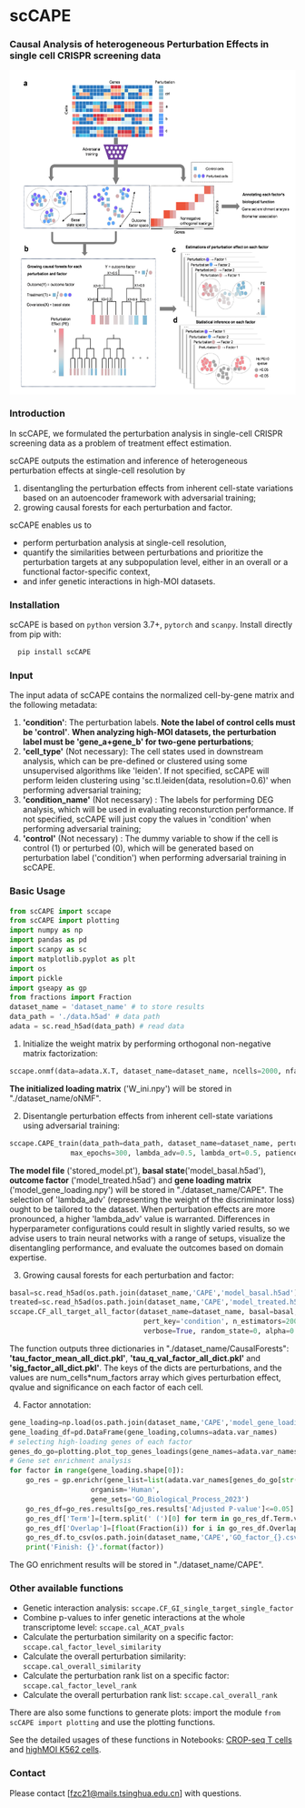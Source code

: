 # scCAPE

### Causal Analysis of heterogeneous Perturbation Effects in single cell CRISPR screening data

<img align="center" src="./overview.png?raw=true" width=550 height=570>

### Introduction
In scCAPE, we formulated the perturbation analysis in single-cell CRISPR screening data as a problem of treatment effect estimation.

scCAPE outputs the estimation and inference of heterogeneous perturbation effects at single-cell resolution by
1. disentangling the perturbation effects from inherent cell-state variations based on an autoencoder framework with adversarial training;
2. growing causal forests for each perturbation and factor.

scCAPE enables us to
* perform perturbation analysis at single-cell resolution,
* quantify the similarities between perturbations and prioritize the perturbation targets at any subpopulation level, either in an overall or a functional factor-specific context,
* and infer genetic interactions in high-MOI datasets.

### Installation
scCAPE is based on `python` version 3.7+, `pytorch` and `scanpy`. Install directly from pip with:

```python
  pip install scCAPE
```

### Input 
The input adata of scCAPE contains the normalized cell-by-gene matrix and the following metadata:
1. **'condition'**: The perturbation labels. **Note the label of control cells must be 'control'**. **When analyzing high-MOI datasets, the perturbation label must be 'gene_a+gene_b' for two-gene perturbations**;
2. **'cell_type'** (Not necessary): The cell states used in downstream analysis, which can be pre-defined or clustered using some unsupervised algorithms like 'leiden'. If not specified, scCAPE will perform leiden clustering using 'sc.tl.leiden(data, resolution=0.6)' when performing adversarial training;
3. **'condition_name'** (Not necessary) : The labels for performing DEG analysis, which will be used in evaluating reconsturction performance. If not specified, scCAPE will just copy the values in 'condition' when performing adversarial training;
4. **'control'** (Not necessary) : The dummy variable to show if the cell is control (1) or perturbed (0), which will be generated based on perturbation label ('condition') when performing adversarial training in scCAPE.

### Basic Usage
```python
from scCAPE import sccape
from scCAPE import plotting
import numpy as np
import pandas as pd
import scanpy as sc
import matplotlib.pyplot as plt
import os
import pickle
import gseapy as gp
from fractions import Fraction
dataset_name = 'dataset_name' # to store results
data_path = './data.h5ad' # data path
adata = sc.read_h5ad(data_path) # read data
```
1. Initialize the weight matrix by performing orthogonal non-negative matrix factorization:<br>
``` python
sccape.onmf(data=adata.X.T, dataset_name=dataset_name, ncells=2000, nfactors=list(range(5, 16)), nreps=2, niters=500)
```
**The initialized loading matrix** ('W_ini.npy') will be stored in "./dataset_name/oNMF". 

2. Disentangle perturbation effects from inherent cell-state variations using adversarial training:<br>
``` python
sccape.CAPE_train(data_path=data_path, dataset_name=dataset_name, perturbation_key='condition', split_key=None,
               max_epochs=300, lambda_adv=0.5, lambda_ort=0.5, patience=5, model_index=0, hparams=None, verbose=True)
```
**The model file** ('stored_model.pt'), **basal state**('model_basal.h5ad'), **outcome factor** ('model_treated.h5ad') and **gene loading matrix** ('model_gene_loading.npy') will be stored in "./dataset_name/CAPE". The selection of 'lambda_adv' (representing the weight of the discriminator loss) ought to be tailored to the dataset. When perturbation effects are more pronounced, a higher 'lambda_adv' value is warranted. Differences in hyperparameter configurations could result in slightly varied results, so we advise users to train neural networks with a range of setups, visualize the disentangling performance, and evaluate the outcomes based on domain expertise.

3. Growing causal forests for each perturbation and factor:<br>
```python
basal=sc.read_h5ad(os.path.join(dataset_name,'CAPE','model_basal.h5ad')) # basal state
treated=sc.read_h5ad(os.path.join(dataset_name,'CAPE','model_treated.h5ad')) # outcome factor state
sccape.CF_all_target_all_factor(dataset_name=dataset_name, basal=basal, treated=treated, adata=adata,
                                 pert_key='condition', n_estimators=2000, min_samples_leaf=5, 
                                 verbose=True, random_state=0, alpha=0.05)
```
The function outputs three dictionaries in "./dataset_name/CausalForests": **'tau_factor_mean_all_dict.pkl'**, **'tau_q_val_factor_all_dict.pkl'** and **'sig_factor_all_dict.pkl'**. The keys of the dicts are perturbations, and the values are num_cells\*num_factors array which gives perturbation effect, qvalue and significance on each factor of each cell.

4. Factor annotation:<br>
```python
gene_loading=np.load(os.path.join(dataset_name,'CAPE','model_gene_loading.npy')) # gene loading matrix
gene_loading_df=pd.DataFrame(gene_loading,columns=adata.var_names)
# selecting high-loading genes of each factor
genes_do_go=plotting.plot_top_genes_loadings(gene_names=adata.var_names,W=gene_loading.T, figsize=(10,6), save_path=None, save=False)
# Gene set enrichment analysis
for factor in range(gene_loading.shape[0]):
    go_res = gp.enrichr(gene_list=list(adata.var_names[genes_do_go[str(factor)]]),
                    organism='Human',
                    gene_sets='GO_Biological_Process_2023')
    go_res_df=go_res.results[go_res.results['Adjusted P-value']<=0.05]
    go_res_df['Term']=[term.split(' (')[0] for term in go_res_df.Term.values]
    go_res_df['Overlap']=[float(Fraction(i)) for i in go_res_df.Overlap.values]
    go_res_df.to_csv(os.path.join(dataset_name,'CAPE','GO_factor_{}.csv'.format(factor)))
    print('Finish: {}'.format(factor))
```
The GO enrichment results will be stored in "./dataset_name/CAPE".

### Other available functions

*  Genetic interaction analysis: `sccape.CF_GI_single_target_single_factor`
*  Combine p-values to infer genetic interactions at the whole transcriptome level: `sccape.cal_ACAT_pvals`
*  Calculate the perturbation similarity on a specific factor: `sccape.cal_factor_level_similarity`
*  Calculate the overall perturbation similarity: `sccape.cal_overall_similarity`
*  Calculate the perturbation rank list on a specific factor: `sccape.cal_factor_level_rank`
*  Calculate the overall perturbation rank list: `sccape.cal_overall_rank`

There are also some functions to generate plots: import the module `from scCAPE import plotting`  and use the plotting functions. 

See the detailed usages of these functions in Notebooks: [CROP-seq T cells](https://github.com/zichufu/scCAPE/blob/main/res/SM2018_Tcells_res.ipynb) and [highMOI K562 cells](https://github.com/zichufu/scCAPE/blob/main/res/Norman2019_highMOI_res.ipynb). 

### Contact
Please contact [fzc21@mails.tsinghua.edu.cn] with questions.
